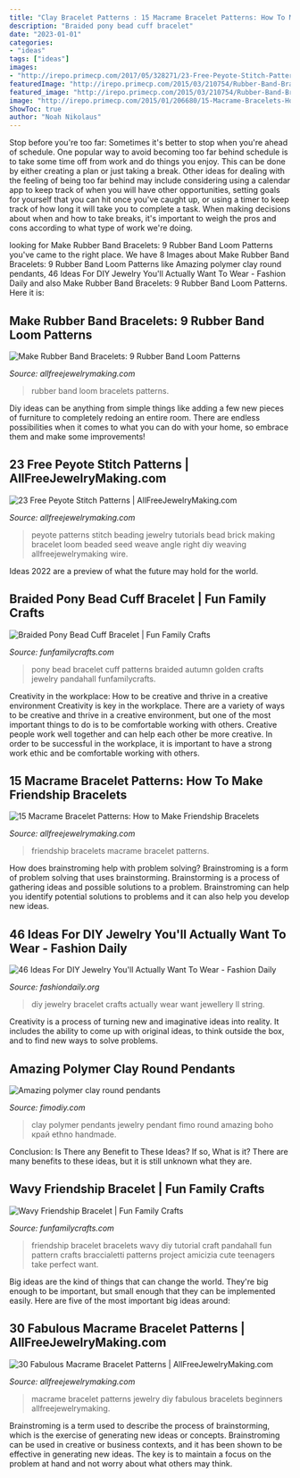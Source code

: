 ```yaml
---
title: "Clay Bracelet Patterns : 15 Macrame Bracelet Patterns: How To Make Friendship Bracelets"
description: "Braided pony bead cuff bracelet"
date: "2023-01-01"
categories:
- "ideas"
tags: ["ideas"]
images:
- "http://irepo.primecp.com/2017/05/328271/23-Free-Peyote-Stitch-Patterns_Large500_ID-2206500.jpg?v=2206500"
featuredImage: "http://irepo.primecp.com/2015/03/210754/Rubber-Band-Bracelets-Rubber-Band-Loom-Patterns_ExtraLarge1000_ID-899973.jpg?v=899973"
featured_image: "http://irepo.primecp.com/2015/03/210754/Rubber-Band-Bracelets-Rubber-Band-Loom-Patterns_ExtraLarge1000_ID-899973.jpg?v=899973"
image: "http://irepo.primecp.com/2015/01/206680/15-Macrame-Bracelets-How-to-Make-Friendship-Bracelets_ExtraLarge1000_ID-854234.jpg?v=854234"
ShowToc: true
author: "Noah Nikolaus"
---
```



Stop before you're too far: Sometimes it's better to stop when you're ahead of schedule.
One popular way to avoid becoming too far behind schedule is to take some time off from work and do things you enjoy. This can be done by either creating a plan or just taking a break. Other ideas for dealing with the feeling of being too far behind may include considering using a calendar app to keep track of when you will have other opportunities, setting goals for yourself that you can hit once you've caught up, or using a timer to keep track of how long it will take you to complete a task. When making decisions about when and how to take breaks, it's important to weigh the pros and cons according to what type of work we're doing.

	

		
looking for Make Rubber Band Bracelets: 9 Rubber Band Loom Patterns you've came to the right place. We have 8 Images about Make Rubber Band Bracelets: 9 Rubber Band Loom Patterns like Amazing polymer clay round pendants, 46 Ideas For DIY Jewelry You&#039;ll Actually Want To Wear - Fashion Daily and also Make Rubber Band Bracelets: 9 Rubber Band Loom Patterns. Here it is:
		
    
## Make Rubber Band Bracelets: 9 Rubber Band Loom Patterns

<img loading=lazy src="http://irepo.primecp.com/2015/03/210754/Rubber-Band-Bracelets-Rubber-Band-Loom-Patterns_ExtraLarge1000_ID-899973.jpg?v=899973" onerror="this.onerror=null;this.src='https://tse3.mm.bing.net/th?id=OIP.D1-nONkKk0IK_1Wj6vEXTwHaHa&amp;pid=15.1';" alt="Make Rubber Band Bracelets: 9 Rubber Band Loom Patterns">

_Source: allfreejewelrymaking.com_

>rubber band loom bracelets patterns. 

	

Diy ideas can be anything from simple things like adding a few new pieces of furniture to completely redoing an entire room. There are endless possibilities when it comes to what you can do with your home, so embrace them and make some improvements!

    
## 23 Free Peyote Stitch Patterns | AllFreeJewelryMaking.com

<img loading=lazy src="http://irepo.primecp.com/2017/05/328271/23-Free-Peyote-Stitch-Patterns_Large500_ID-2206500.jpg?v=2206500" onerror="this.onerror=null;this.src='https://tse3.mm.bing.net/th?id=OIP.FuXkhsRhn4C99F7BWSdMNAHaLH&amp;pid=15.1';" alt="23 Free Peyote Stitch Patterns | AllFreeJewelryMaking.com">

_Source: allfreejewelrymaking.com_

>peyote patterns stitch beading jewelry tutorials bead brick making bracelet loom beaded seed weave angle right diy weaving allfreejewelrymaking wire. 

	

Ideas 2022 are a preview of what the future may hold for the world.

    
## Braided Pony Bead Cuff Bracelet | Fun Family Crafts

<img loading=lazy src="https://funfamilycrafts.com/wp-content/uploads/2014/09/How-to-Make-a-Pony-Bead-Cuff-Bracelet-for-Golden-Autumn-9.jpg" onerror="this.onerror=null;this.src='https://tse4.mm.bing.net/th?id=OIP.Kkh33qlHVu4W2xld6vjnQAHaE8&amp;pid=15.1';" alt="Braided Pony Bead Cuff Bracelet | Fun Family Crafts">

_Source: funfamilycrafts.com_

>pony bead bracelet cuff patterns braided autumn golden crafts jewelry pandahall funfamilycrafts. 

	

Creativity in the workplace: How to be creative and thrive in a creative environment
Creativity is key in the workplace. There are a variety of ways to be creative and thrive in a creative environment, but one of the most important things to do is to be comfortable working with others. Creative people work well together and can help each other be more creative. In order to be successful in the workplace, it is important to have a strong work ethic and be comfortable working with others.

    
## 15 Macrame Bracelet Patterns: How To Make Friendship Bracelets

<img loading=lazy src="http://irepo.primecp.com/2015/01/206680/15-Macrame-Bracelets-How-to-Make-Friendship-Bracelets_ExtraLarge1000_ID-854234.jpg?v=854234" onerror="this.onerror=null;this.src='https://tse3.mm.bing.net/th?id=OIP.OscojDMfV0J42ghUDvA8BgHaHa&amp;pid=15.1';" alt="15 Macrame Bracelet Patterns: How to Make Friendship Bracelets">

_Source: allfreejewelrymaking.com_

>friendship bracelets macrame bracelet patterns. 

	

How does brainstroming help with problem solving?
Brainstroming is a form of problem solving that uses brainstorming. Brainstorming is a process of gathering ideas and possible solutions to a problem. Brainstroming can help you identify potential solutions to problems and it can also help you develop new ideas.

    
## 46 Ideas For DIY Jewelry You&#039;ll Actually Want To Wear - Fashion Daily

<img loading=lazy src="http://fashiondaily.org/wp-content/uploads/2018/01/7b42d5b32c03e4fc8b259ca8fe9fb619-diy-jewellery-jewelry-crafts.jpg" onerror="this.onerror=null;this.src='https://tse4.mm.bing.net/th?id=OIP.-8Lz7e5JExDjC3tUByC-jwHaQe&amp;pid=15.1';" alt="46 Ideas For DIY Jewelry You&#039;ll Actually Want To Wear - Fashion Daily">

_Source: fashiondaily.org_

>diy jewelry bracelet crafts actually wear want jewellery ll string. 

	

Creativity is a process of turning new and imaginative ideas into reality. It includes the ability to come up with original ideas, to think outside the box, and to find new ways to solve problems.

    
## Amazing Polymer Clay Round Pendants

<img loading=lazy src="https://www.fimodiy.com/wp-content/uploads/2017/11/Handmade-Jewelry-fimo-polymer-clay-pendant-jewelry-boho-ethno-pendant-Boho-Boho-jewelry-6.jpg" onerror="this.onerror=null;this.src='https://tse2.mm.bing.net/th?id=OIP.5XfkAue6Z-xPyk-8iuyFfgHaGz&amp;pid=15.1';" alt="Amazing polymer clay round pendants">

_Source: fimodiy.com_

>clay polymer pendants jewelry pendant fimo round amazing boho край ethno handmade. 

	

Conclusion: Is There any Benefit to These Ideas? If so, What is it?
There are many benefits to these ideas, but it is still unknown what they are.

    
## Wavy Friendship Bracelet | Fun Family Crafts

<img loading=lazy src="http://funfamilycrafts.com/wp-content/uploads/2012/09/DIY-Wavy-Friendship-Bracelet-9.jpg" onerror="this.onerror=null;this.src='https://tse3.mm.bing.net/th?id=OIP.pfvLioUYJFuQz6oxPVLPowHaE8&amp;pid=15.1';" alt="Wavy Friendship Bracelet | Fun Family Crafts">

_Source: funfamilycrafts.com_

>friendship bracelet bracelets wavy diy tutorial craft pandahall fun pattern crafts braccialetti patterns project amicizia cute teenagers take perfect want. 

	

Big ideas are the kind of things that can change the world. They're big enough to be important, but small enough that they can be implemented easily. Here are five of the most important big ideas around: 

    
## 30 Fabulous Macrame Bracelet Patterns | AllFreeJewelryMaking.com

<img loading=lazy src="http://irepo.primecp.com/2016/05/280371/30-Fabulous-Macrame-Bracelet-Patterns_ExtraLarge800_ID-1651365.png?v=1651365" onerror="this.onerror=null;this.src='https://tse2.mm.bing.net/th?id=OIP.kt5ylkEwMVjeJ-HbXTAnqgHaLG&amp;pid=15.1';" alt="30 Fabulous Macrame Bracelet Patterns | AllFreeJewelryMaking.com">

_Source: allfreejewelrymaking.com_

>macrame bracelet patterns jewelry diy fabulous bracelets beginners allfreejewelrymaking. 

	

Brainstroming is a term used to describe the process of brainstorming, which is the exercise of generating new ideas or concepts. Brainstroming can be used in creative or business contexts, and it has been shown to be effective in generating new ideas. The key is to maintain a focus on the problem at hand and not worry about what others may think.

